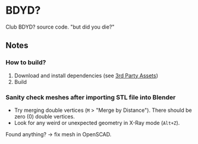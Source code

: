# BDYD?

Club BDYD? source code. 
"but did you die?"

## Notes

### How to build?

1. Download and install dependencies (see [3rd Party Assets](BDYD_3rd_party_assets/README.md))
2. Build 

### Sanity check meshes after importing STL file into Blender

- Try merging double vertices (`M` > "Merge by Distance").  There should be zero (0) double vertices. 
- Look for any weird or unexpected geometry in X-Ray mode (`Alt+Z`). 

Found anything? -> fix mesh in OpenSCAD. 
